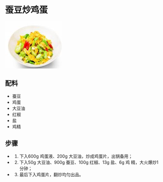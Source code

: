 # 蚕豆炒鸡蛋

![蚕豆炒鸡蛋](../images/蚕豆炒鸡蛋.jpg)

## 配料

- 蚕豆
- 鸡蛋
- 大豆油
- 红椒
- 盐
- 鸡精

## 步骤

- 1. 下入600g 鸡蛋液、200g 大豆油，炒成鸡蛋片，出锅备用；
- 2. 下入50g 大豆油、900g 蚕豆、100g 红椒、13g 盐、6g 鸡
     精，大火爆炒1 分钟；
- 3. 最后下入鸡蛋片，翻炒均匀出品。
